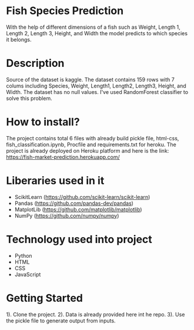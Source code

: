 # Fish Species Prediction
  With the help of different dimensions of a fish such as Weight, Length 1, Length 2, Length 3, Height, and Width the model predicts to which species it belongs.
  
# Description
  Source of the dataset is kaggle.
  The dataset contains 159 rows with 7 colums including Species,	Weight,	Length1,	Length2,	Length3,	Height, and	Width.
  The dataset has no null values.
  I've used RandomForest classifier to solve this problem.
  
# How to install?
  The project contains total 6 files with already build pickle file, html-css, fish_classification.ipynb, Procfile and requirements.txt for heroku.
  The project is already deployed on Heroku platform and here is the link: https://fish-market-prediction.herokuapp.com/
  
# Liberaries used in it
  * ScikitLearn (https://github.com/scikit-learn/scikit-learn)
  * Pandas (https://github.com/pandas-dev/pandas)
  * MatplotLib (https://github.com/matplotlib/matplotlib)
  * NumPy (https://github.com/numpy/numpy)
  
# Technology used into project
  * Python
  * HTML
  * CSS
  * JavaScript
  
# Getting Started
  1). Clone the project.
  2). Data is already provided here int he repo.
  3). Use the pickle file to generate output from inputs.
